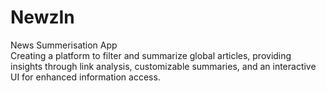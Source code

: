 # NewzIn
 News Summerisation App <br>
 Creating a platform to filter and summarize global articles, providing insights through link analysis, customizable summaries, and an interactive UI for enhanced information access.
